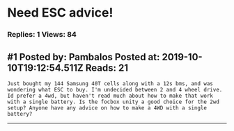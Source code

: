 # Need ESC advice!

### Replies: 1 Views: 84

## \#1 Posted by: Pambalos Posted at: 2019-10-10T19:12:54.511Z Reads: 21

```
Just bought my 144 Samsung 40T cells along with a 12s bms, and was wondering what ESC to buy. I'm undecided between 2 and 4 wheel drive. Id prefer a 4wd, but haven't read much about how to make that work with a single battery. Is the focbox unity a good choice for the 2wd setup? Anyone have any advice on how to make a 4WD with a single battery?
```

---
